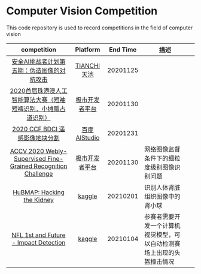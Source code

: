 # Computer Vision Competition


This code repository is used to record competitions in the field of computer vision

|                         competition                          |                           Platform                           | End Time | 描述                                                         |      |
| :----------------------------------------------------------: | :----------------------------------------------------------: | :------: | ------------------------------------------------------------ | ---- |
| [安全AI挑战者计划第五期：伪造图像的对抗攻击](https://tianchi.aliyun.com/competition/entrance/531812/introduction?spm=5176.12281949.1003.4.493e2448czeH4D) |          [TIANCHI天池](https://tianchi.aliyun.com/)          | 20201125 |                                                              |      |
| [2020首届珠港澳人工智能算法大赛（短袖短裤识别，小摊贩占道识别）](https://www.cvmart.net/race/9922/base) |          [极市开发者平台](https://www.cvmart.net/)           | 20201130 |                                                              |      |
| [2020 CCF BDCI 遥感影像地块分割](https://aistudio.baidu.com/aistudio/competition/detail/54) | [百度AIStudio](https://aistudio.baidu.com/aistudio/competition) | 20201231 |                                                              |      |
| [ACCV 2020 Webly-Supervised Fine-Grained Recognition Challenge](https://www.cvmart.net/race/9917/base) |          [极市开发者平台](https://www.cvmart.net/)           | 20201130 | 网络图像监督条件下的细粒度级别图像识别问题                   |      |
| [HuBMAP: Hacking the Kidney](https://www.kaggle.com/c/hubmap-kidney-segmentation/overview) |              [kaggle](https://www.kaggle.com/)               | 20210201 | 识别人体肾脏组织图像中的肾小球                               |      |
| [NFL 1st and Future - Impact Detection](https://www.kaggle.com/c/nfl-impact-detection/overview) |              [kaggle](https://www.kaggle.com/)               | 20210104 | 参赛者需要开发一个计算机视觉模型，可以自动检测赛场上出现的头盔撞击情况 |      |



